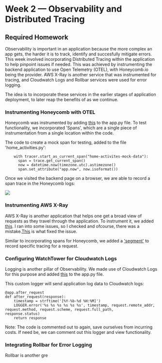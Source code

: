 # Week 2 — Observability and Distributed Tracing

## Required Homework
Observability is important in an application because the more complex an app gets, the harder it is to track, identify and succesfully  mitigate errors. This week involved incorporating Distributed Tracing within the application to help pinpoint issues if needed. This was achieved by instrumenting the backend application to use Open Telemetry (OTEL), with Honeycomb.io being the provider. AWS X-Ray is another service that was instrumented for tracing, and Cloudwatch Logs and Rollbar services were used for error logging. 

The idea is to incorporate these services in the earlier stages of application deployment, to later reap the benefits of as we continue. 

### Instrumenting Honeycomb with OTEL

Honeycomb was instrumented by adding [this](https://github.com/aki23gup/aws-bootcamp-cruddur-2023/commit/5ea5582e9ef7901eb2855ed11ec7e5d07247bf80) to the app.py file. To test functionality, we incorporated 'Spans', which are a single piece of instrumentation from a single location within the code. 

The code to create a mock span for testing, added to the file 'home_activities.py':

```
    with tracer.start_as_current_span("home-activites-mock-data"):
      span = trace.get_current_span()
      now = datetime.now(timezone.utc).astimezone()
      span.set_attribute("app.now", now.isoformat())
```

Once we visited the backend page on a browser, we are able to record a span trace in the Honeycomb logs:

![](assets/Week2-Honeycomb)

### Instrumenting AWS X-Ray 

AWS X-Ray is another application that helps one get a broad view of requests as they travel through the application. To instrument it, we added [this](https://github.com/aki23gup/aws-bootcamp-cruddur-2023/commit/73a5995fe49a537150d40b3b05afb387e5e4eeaf). I ran into some issues, so I checked and ofcourse, there was a mistake.[This](https://github.com/aki23gup/aws-bootcamp-cruddur-2023/commit/e2a68dbf428d509320454e2ebf096486292aa69d) is what fixed the issue. 

Similar to incorporating spans for Honeycomb, we added a ['segment'](https://github.com/aki23gup/aws-bootcamp-cruddur-2023/commit/95418054ac0ce0e05520ee6e7ec688d5c286b241) to record specific tracing for a request. 

### Configuring WatchTower for Cloudwatch Logs

Logging is another pillar of Observability. We made use of Cloudwatch Logs for this purpose and added [this](https://github.com/aki23gup/aws-bootcamp-cruddur-2023/commit/cbf395e0a843fa278049d4ab2919e7a2c30350a5)
to the app.py file. 

This custom logger will send application log data to Cloudwatch logs:

```
@app.after_request
def after_request(response):
    timestamp = strftime('[%Y-%b-%d %H:%M]')
    LOGGER.error('%s %s %s %s %s %s', timestamp, request.remote_addr, request.method, request.scheme, request.full_path,              response.status)
    return response
```
Note: The code is commented out to again, save ourselves from incurring costs. If need be, we can comment out this logger and view functionality.

### Integrating Rollbar for Error Logging

Rollbar is another gre
![]()
